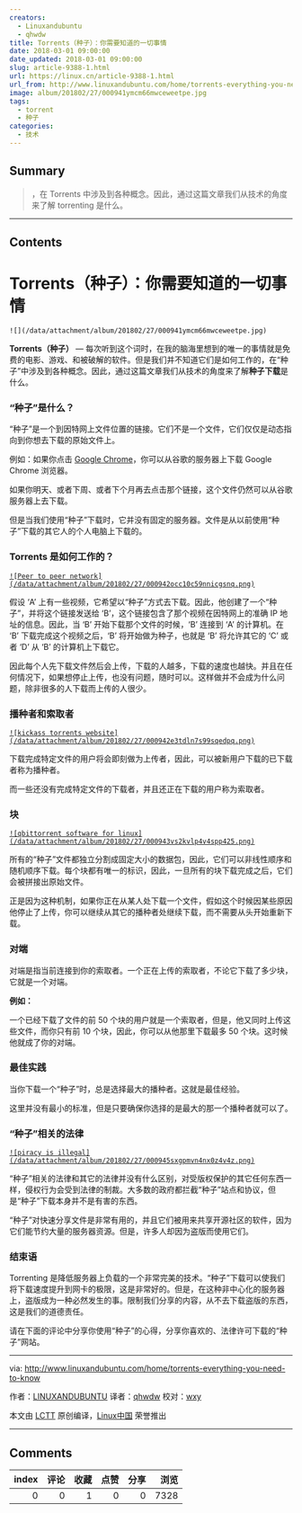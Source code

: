 ```yaml
---
creators:
  - Linuxandubuntu
  - qhwdw
title: Torrents（种子）：你需要知道的一切事情
date: 2018-03-01 09:00:00
date_updated: 2018-03-01 09:00:00
slug: article-9388-1.html
url: https://linux.cn/article-9388-1.html
url_from: http://www.linuxandubuntu.com/home/torrents-everything-you-need-to-know
image: album/201802/27/000941ymcm66mwceweetpe.jpg
tags:
  - torrent
  - 种子
categories:
  - 技术
---
```


## Summary

> ，在 Torrents 中涉及到各种概念。因此，通过这篇文章我们从技术的角度来了解 torrenting 是什么。

***

<!-- more -->

## Contents

Torrents（种子）：你需要知道的一切事情
=======================

`![](/data/attachment/album/201802/27/000941ymcm66mwceweetpe.jpg)`

**Torrents（种子）** — 每次听到这个词时，在我的脑海里想到的唯一的事情就是免费的电影、游戏、和被破解的软件。但是我们并不知道它们是如何工作的，在“种子”中涉及到各种概念。因此，通过这篇文章我们从技术的角度来了解**种子下载**是什么。

### “种子”是什么？

“种子”是一个到因特网上文件位置的链接。它们不是一个文件，它们仅仅是动态指向到你想去下载的原始文件上。

例如：如果你点击 [Google Chrome](https://www.google.com/chrome/)，你可以从谷歌的服务器上下载 Google Chrome 浏览器。

如果你明天、或者下周、或者下个月再去点击那个链接，这个文件仍然可以从谷歌服务器上去下载。

但是当我们使用“种子”下载时，它并没有固定的服务器。文件是从以前使用“种子”下载的其它人的个人电脑上下载的。

### Torrents 是如何工作的？

[`![Peer to peer network](/data/attachment/album/201802/27/000942occ10c59nnicgsnq.png)`](http://www.linuxandubuntu.com/uploads/2/1/1/5/21152474/torrent_orig.png)

假设 ‘A’ 上有一些视频，它希望以“种子”方式去下载。因此，他创建了一个“种子”，并将这个链接发送给 ‘B’，这个链接包含了那个视频在因特网上的准确 IP 地址的信息。因此，当 ‘B’ 开始下载那个文件的时候，‘B’ 连接到 ‘A’ 的计算机。在 ‘B’ 下载完成这个视频之后，‘B’ 将开始做为种子，也就是 ‘B’ 将允许其它的 ‘C’ 或者 ‘D’ 从 ‘B’ 的计算机上下载它。

因此每个人先下载文件然后会上传，下载的人越多，下载的速度也越快。并且在任何情况下，如果想停止上传，也没有问题，随时可以。这样做并不会成为什么问题，除非很多的人下载而上传的人很少。

### 播种者和索取者

[`![kickass torrents website](/data/attachment/album/201802/27/000942e3tdln7s99sqedpq.png)`](http://www.linuxandubuntu.com/uploads/2/1/1/5/21152474/seeders_orig.png)

下载完成特定文件的用户将会即刻做为上传者，因此，可以被新用户下载的已下载者称为播种者。

而一些还没有完成特定文件的下载者，并且还正在下载的用户称为索取者。

### 块

[`![qbittorrent software for linux](/data/attachment/album/201802/27/000943vs2kvlp4v4spp425.png)`](http://www.linuxandubuntu.com/uploads/2/1/1/5/21152474/peers_orig.png)

所有的“种子”文件都独立分割成固定大小的数据包，因此，它们可以非线性顺序和随机顺序下载。每个块都有唯一的标识，因此，一旦所有的块下载完成之后，它们会被拼接出原始文件。

正是因为这种机制，如果你正在从某人处下载一个文件，假如这个时候因某些原因他停止了上传，你可以继续从其它的播种者处继续下载，而不需要从头开始重新下载。

### 对端

对端是指当前连接到你的索取者。一个正在上传的索取者，不论它下载了多少块，它就是一个对端。

**例如：**

一个已经下载了文件的前 50 个块的用户就是一个索取者，但是，他又同时上传这些文件，而你只有前 10 个块，因此，你可以从他那里下载最多 50 个块。这时候他就成了你的对端。

### 最佳实践

当你下载一个“种子”时，总是选择最大的播种者。这就是最佳经验。

这里并没有最小的标准，但是只要确保你选择的是最大的那一个播种者就可以了。

### “种子”相关的法律

[`![piracy is illegal](/data/attachment/album/201802/27/000945sxgpmvn4nx0z4v4z.png)`](http://www.linuxandubuntu.com/uploads/2/1/1/5/21152474/torrent-laws_orig.png)

“种子”相关的法律和其它的法律并没有什么区别，对受版权保护的其它任何东西一样，侵权行为会受到法律的制裁。大多数的政府都拦截“种子”站点和协议，但是“种子”下载本身并不是有害的东西。

“种子”对快速分享文件是非常有用的，并且它们被用来共享开源社区的软件，因为它们能节约大量的服务器资源。但是，许多人却因为盗版而使用它们。

### 结束语

Torrenting 是降低服务器上负载的一个非常完美的技术。“种子”下载可以使我们将下载速度提升到网卡的极限，这是非常好的。但是，在这种非中心化的服务器上，盗版成为一种必然发生的事。限制我们分享的内容，从不去下载盗版的东西，这是我们的道德责任。

请在下面的评论中分享你使用“种子”的心得，分享你喜欢的、法律许可下载的“种子”网站。

---

via: <http://www.linuxandubuntu.com/home/torrents-everything-you-need-to-know>

作者：[LINUXANDUBUNTU](http://www.linuxandubuntu.com) 译者：[qhwdw](https://github.com/qhwdw) 校对：[wxy](https://github.com/wxy)

本文由 [LCTT](https://github.com/LCTT/TranslateProject) 原创编译，[Linux中国](https://linux.cn/) 荣誉推出

***

## Comments


|   index |   评论 |   收藏 |   点赞 |   分享 |   浏览 |
|--------:|-------:|-------:|-------:|-------:|-------:|
|       0 |      0 |      1 |      0 |      0 |   7328 |
